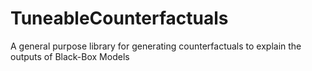 # TuneableCounterfactuals
A general purpose library for generating counterfactuals to explain the outputs of Black-Box Models
